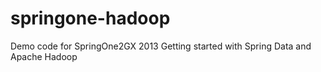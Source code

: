 springone-hadoop
================

Demo code for SpringOne2GX 2013 Getting started with Spring Data and Apache Hadoop
